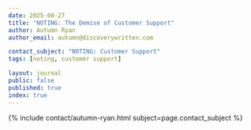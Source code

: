 ```yaml
---
date: 2025-08-27
title: "NOTING: The Demise of Customer Support"
author: Autumn Ryan
author_email: autumn@discoverywritten.com

contact_subject: "NOTING: Customer Support"
tags: [noting, customer support]

layout: journal
public: false
published: true
index: true
---
```


{% include contact/autumn-ryan.html subject=page.contact_subject %}

